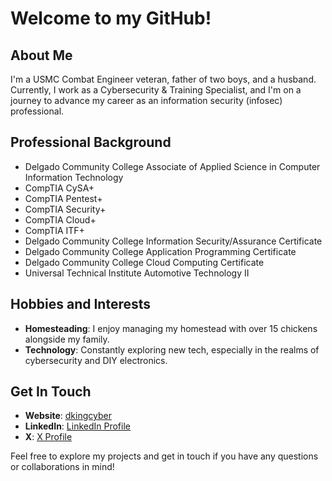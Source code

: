 # Welcome to my GitHub!

## About Me
I'm a USMC Combat Engineer veteran, father of two boys, and a husband. Currently, I work as a Cybersecurity & Training Specialist, and I'm on a journey to advance my career as an information security (infosec) professional. 

## Professional Background
- Delgado Community College Associate of Applied Science in Computer Information Technology
- CompTIA CySA+
- CompTIA Pentest+
- CompTIA Security+
- CompTIA Cloud+
- CompTIA ITF+
- Delgado Community College Information Security/Assurance Certificate
- Delgado Community College Application Programming Certificate
- Delgado Community College Cloud Computing Certificate
- Universal Technical Institute Automotive Technology II  

## Hobbies and Interests
- **Homesteading**: I enjoy managing my homestead with over 15 chickens alongside my family.
- **Technology**: Constantly exploring new tech, especially in the realms of cybersecurity and DIY electronics.

## Get In Touch
- **Website**: [dkingcyber](http://CyberSappers.github.io)
- **LinkedIn**: [LinkedIn Profile](www.linkedin.com/in/devin-king-72278626b)
- **X**: [X Profile](https://x.com/CyberSappers)

Feel free to explore my projects and get in touch if you have any questions or collaborations in mind!
